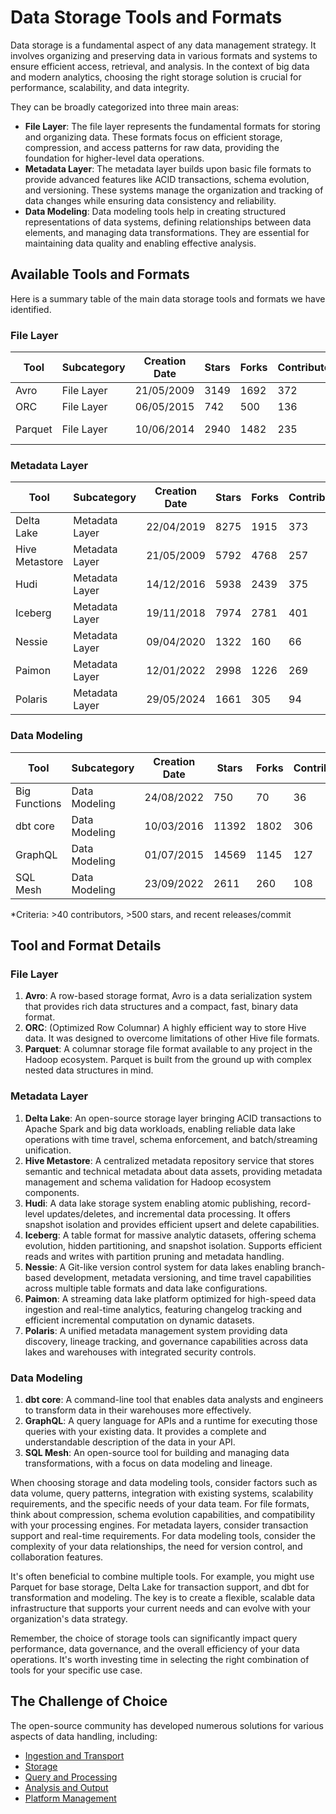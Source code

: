 # Data Storage Tools and Formats

Data storage is a fundamental aspect of any data management strategy. It involves organizing and preserving data in various formats and systems to ensure efficient access, retrieval, and analysis. In the context of big data and modern analytics, choosing the right storage solution is crucial for performance, scalability, and data integrity.

They can be broadly categorized into three main areas:
- **File Layer**: The file layer represents the fundamental formats for storing and organizing data. These formats focus on efficient storage, compression, and access patterns for raw data, providing the foundation for higher-level data operations.
- **Metadata Layer**: The metadata layer builds upon basic file formats to provide advanced features like ACID transactions, schema evolution, and versioning. These systems manage the organization and tracking of data changes while ensuring data consistency and reliability.
- **Data Modeling**: Data modeling tools help in creating structured representations of data systems, defining relationships between data elements, and managing data transformations. They are essential for maintaining data quality and enabling effective analysis.

## Available Tools and Formats

Here is a summary table of the main data storage tools and formats we have identified.

### File Layer

| Tool | Subcategory | Creation Date | Stars | Forks | Contributors | Last Release | Latest Commit | Meets Criteria* | Link |
|---|---|---|---|---|---|---|---|---|---|
| Avro | File Layer | 21/05/2009 | 3149 | 1692 | 372 | 05/08/2024 | 11/09/2025 | Yes | https://github.com/apache/avro |
| ORC | File Layer | 06/05/2015 | 742 | 500 | 136 | 30/07/2025 | 17/09/2025 | Yes | https://github.com/apache/orc |
| Parquet | File Layer | 10/06/2014 | 2940 | 1482 | 235 | 03/09/2025 | 16/09/2025 | Yes | https://github.com/apache/parquet-mr |

### Metadata Layer

| Tool | Subcategory | Creation Date | Stars | Forks | Contributors | Last Release | Latest Commit | Meets Criteria* | Link |
|---|---|---|---|---|---|---|---|---|---|
| Delta Lake | Metadata Layer | 22/04/2019 | 8275 | 1915 | 373 | 09/06/2025 | 17/09/2025 | Yes | https://github.com/delta-io/delta |
| Hive Metastore | Metadata Layer | 21/05/2009 | 5792 | 4768 | 257 | N/A | 16/09/2025 | Yes | https://github.com/apache/hive |
| Hudi | Metadata Layer | 14/12/2016 | 5938 | 2439 | 375 | 02/05/2025 | 17/09/2025 | Yes | https://github.com/apache/hudi |
| Iceberg | Metadata Layer | 19/11/2018 | 7974 | 2781 | 401 | 11/09/2025 | 17/09/2025 | Yes | https://github.com/apache/iceberg |
| Nessie | Metadata Layer | 09/04/2020 | 1322 | 160 | 66 | 16/09/2025 | 17/09/2025 | Yes | https://github.com/projectnessie/nessie |
| Paimon | Metadata Layer | 12/01/2022 | 2998 | 1226 | 269 | N/A | 17/09/2025 | Yes | https://github.com/apache/paimon |
| Polaris | Metadata Layer | 29/05/2024 | 1661 | 305 | 94 | 20/08/2025 | 17/09/2025 | Yes | https://github.com/apache/polaris |

### Data Modeling

| Tool | Subcategory | Creation Date | Stars | Forks | Contributors | Last Release | Latest Commit | Meets Criteria* | Link |
|---|---|---|---|---|---|---|---|---|---|
| Big Functions | Data Modeling | 24/08/2022 | 750 | 70 | 36 | 15/05/2025 | 26/05/2025 | No | https://github.com/unytics/bigfunctions |
| dbt core | Data Modeling | 10/03/2016 | 11392 | 1802 | 306 | 10/09/2025 | 17/09/2025 | Yes | https://github.com/dbt-labs/dbt-core |
| GraphQL | Data Modeling | 01/07/2015 | 14569 | 1145 | 127 | 04/09/2025 | 04/09/2025 | Yes | https://github.com/graphql/graphql-spec |
| SQL Mesh | Data Modeling | 23/09/2022 | 2611 | 260 | 108 | 17/09/2025 | 17/09/2025 | Yes | https://github.com/TobikoData/sqlmesh |

*Criteria: >40 contributors, >500 stars, and recent releases/commit

## Tool and Format Details

### File Layer

1. **Avro**: A row-based storage format, Avro is a data serialization system that provides rich data structures and a compact, fast, binary data format.
2. **ORC**: (Optimized Row Columnar) A highly efficient way to store Hive data. It was designed to overcome limitations of other Hive file formats.
3. **Parquet**: A columnar storage file format available to any project in the Hadoop ecosystem. Parquet is built from the ground up with complex nested data structures in mind.

### Metadata Layer

1. **Delta Lake**: An open-source storage layer bringing ACID transactions to Apache Spark and big data workloads, enabling reliable data lake operations with time travel, schema enforcement, and batch/streaming unification.
2. **Hive Metastore**: A centralized metadata repository service that stores semantic and technical metadata about data assets, providing metadata management and schema validation for Hadoop ecosystem components.
3. **Hudi**: A data lake storage system enabling atomic publishing, record-level updates/deletes, and incremental data processing. It offers snapshot isolation and provides efficient upsert and delete capabilities.
4. **Iceberg**: A table format for massive analytic datasets, offering schema evolution, hidden partitioning, and snapshot isolation. Supports efficient reads and writes with partition pruning and metadata handling.
5. **Nessie**: A Git-like version control system for data lakes enabling branch-based development, metadata versioning, and time travel capabilities across multiple table formats and data lake configurations.
6. **Paimon**: A streaming data lake platform optimized for high-speed data ingestion and real-time analytics, featuring changelog tracking and efficient incremental computation on dynamic datasets.
7. **Polaris**: A unified metadata management system providing data discovery, lineage tracking, and governance capabilities across data lakes and warehouses with integrated security controls.

### Data Modeling

1. **dbt core**: A command-line tool that enables data analysts and engineers to transform data in their warehouses more effectively.
2. **GraphQL**: A query language for APIs and a runtime for executing those queries with your existing data. It provides a complete and understandable description of the data in your API.
3. **SQL Mesh**: An open-source tool for building and managing data transformations, with a focus on data modeling and lineage.

When choosing storage and data modeling tools, consider factors such as data volume, query patterns, integration with existing systems, scalability requirements, and the specific needs of your data team. For file formats, think about compression, schema evolution capabilities, and compatibility with your processing engines. For metadata layers, consider transaction support and real-time requirements. For data modeling tools, consider the complexity of your data relationships, the need for version control, and collaboration features.

It's often beneficial to combine multiple tools. For example, you might use Parquet for base storage, Delta Lake for transaction support, and dbt for transformation and modeling. The key is to create a flexible, scalable data infrastructure that supports your current needs and can evolve with your organization's data strategy.

Remember, the choice of storage tools can significantly impact query performance, data governance, and the overall efficiency of your data operations. It's worth investing time in selecting the right combination of tools for your specific use case.

## The Challenge of Choice
The open-source community has developed numerous solutions for various aspects of data handling, including:
- [Ingestion and Transport](01.ingestion_and_transport.md)
- [Storage](02.storage.md)
- [Query and Processing](03.query_and_processing.md)
- [Analysis and Output](04.analysis_and_output.md)
- [Platform Management](05.platform_management.md)